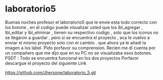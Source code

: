 # laboratorio5
Buenas noches profesor el laboratorio5 que le envie esta todo correcto con los botone , en el codigo puede visualizar usted que los lbl_agregar , lbl_editar y lbl_eliminar , tienen su respectivo codigo , solo que los iconos no se llegaron a guardar , pero si se encuentra el proyecto , aca le vuelvo a enviar el mismo proyecto solo con el cambio . que ahora ya le añadi la imagen a los label. Pido porfavor su comprension. Recien me di cuenta por un compañero que me dijo que en su PC no se visualizaba esos botones. 
PSDT : Todo se encuentra funcional en los dos proyectos
Porfavor descargue el proyecto del siguiente Link

https://github.com/Jhersone/laboratorio_5.git
